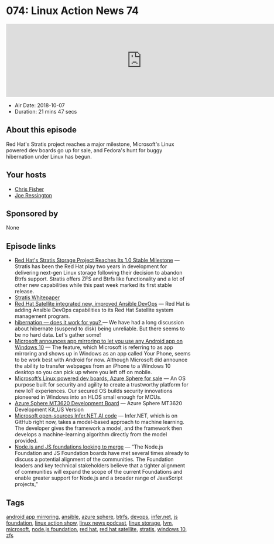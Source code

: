 # 074: Linux Action News 74

<iframe src="https://player.fireside.fm/v2/DAcK9LdX+yYfk6Am2?theme=dark" width="740" height="200" frameborder="0" scrolling="no"></iframe>

* Air Date: 2018-10-07
* Duration: 21 mins 47 secs

## About this episode

Red Hat's Stratis project reaches a major milestone, Microsoft's Linux powered dev boards go up for sale, and Fedora's hunt for buggy hibernation under Linux has begun.

## Your hosts
* [Chris Fisher](https://linuxactionnews.com/hosts/chris)
* [Joe Ressington](https://linuxactionnews.com/hosts/joe)

## Sponsored by

None



## Episode links

  * [Red Hat's Stratis Storage Project Reaches Its 1.0 Stable Milestone](https://www.phoronix.com/scan.php?page=news_item&px=Stratis-1.0-Released "Red Hat's Stratis Storage Project Reaches Its 1.0 Stable Milestone") — Stratis has been the Red Hat play two years in development for delivering next-gen Linux storage following their decision to abandon Btrfs support. Stratis offers ZFS and Btrfs like functionality and a lot of other new capabilities while this past week marked its first stable release. 
  * [Stratis Whitepaper ](https://stratis-storage.github.io/StratisSoftwareDesign.pdf "Stratis Whitepaper ")
  * [​Red Hat Satellite integrated new, improved Ansible DevOps](https://www.zdnet.com/article/red-hat-satellite-integrated-new-improved-ansible-devops/ "​Red Hat Satellite integrated new, improved Ansible DevOps") — Red Hat is adding Ansible DevOps capabilities to its Red Hat Satellite system management program.
  * [hibernation — does it work for you? ](https://lists.fedoraproject.org/archives/list/devel@lists.fedoraproject.org/thread/Q5KQC2SZW42I7ABJGXOZNHQLIBLU5DFO/ "hibernation — does it work for you? ") — We have had a long discussion about hibernate (suspend to disk) being unreliable. But there seems to be no hard data. Let's gather some! 
  * [Microsoft announces app mirroring to let you use any Android app on Windows 10](https://www.theverge.com/2018/10/2/17929908/microsoft-app-mirroring-android-windows-10-desktop "Microsoft announces app mirroring to let you use any Android app on Windows 10") — The feature, which Microsoft is referring to as app mirroring and shows up in Windows as an app called Your Phone, seems to be work best with Android for now. Although Microsoft did announce the ability to transfer webpages from an iPhone to a Windows 10 desktop so you can pick up where you left off on mobile.
  * [Microsoft’s Linux powered dev boards, Azure Sphere for sale](https://azure.microsoft.com/en-us/services/azure-sphere/ "Microsoft’s Linux powered dev boards, Azure Sphere for sale") — An OS purpose built for security and agility to create a trustworthy platform for new IoT experiences. Our secured OS builds security innovations pioneered in Windows into an HLOS small enough for MCUs.
  * [Azure Sphere MT3620 Development Board](https://www.seeedstudio.com/MT3620-Development-Board-for-Azure-Sphere-p-3052.html "Azure Sphere MT3620 Development Board") — Azure Sphere MT3620 Development Kit_US Version
  * [Microsoft open-sources Infer.NET AI code](https://www.theregister.co.uk/2018/10/05/imicrosoft_nfernet/ "Microsoft open-sources Infer.NET AI code") — Infer.NET, which is on GitHub right now, takes a model-based approach to machine learning. The developer gives the framework a model, and the framework then develops a machine-learning algorithm directly from the model provided.
  * [Node.js and JS foundations looking to merge](https://www.linuxfoundation.org/news/2018/10/node-js-foundation-and-js-foundation-announce-intent-to-create-joint-organization-to-support-the-broad-node-js-and-javascript-communities/ "Node.js and JS foundations looking to merge") — “The Node.js Foundation and JS Foundation boards have met several times already to discuss a potential alignment of the communities. The Foundation leaders and key technical stakeholders believe that a tighter alignment of communities will expand the scope of the current Foundations and enable greater support for Node.js and a broader range of JavaScript projects,” 



## Tags

[android app mirroring](https://linuxactionnews.com/tags/android%20app%20mirroring), [ansible](https://linuxactionnews.com/tags/ansible), [azure sphere](https://linuxactionnews.com/tags/azure%20sphere), [btrfs](https://linuxactionnews.com/tags/btrfs), [devops](https://linuxactionnews.com/tags/devops), [infer.net](https://linuxactionnews.com/tags/infer.net), [js foundation](https://linuxactionnews.com/tags/js%20foundation), [linux action show](https://linuxactionnews.com/tags/linux%20action%20show), [linux news podcast](https://linuxactionnews.com/tags/linux%20news%20podcast), [linux storage](https://linuxactionnews.com/tags/linux%20storage), [lvm](https://linuxactionnews.com/tags/lvm), [microsoft](https://linuxactionnews.com/tags/microsoft), [node.js foundation](https://linuxactionnews.com/tags/node.js%20foundation), [red hat](https://linuxactionnews.com/tags/red%20hat), [red hat satellite](https://linuxactionnews.com/tags/red%20hat%20satellite), [stratis](https://linuxactionnews.com/tags/stratis), [windows 10](https://linuxactionnews.com/tags/windows%2010), [zfs](https://linuxactionnews.com/tags/zfs)